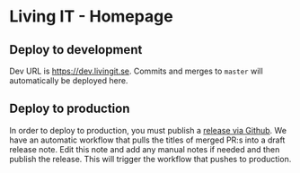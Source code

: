 # Living IT - Homepage

## Deploy to development

Dev URL is https://dev.livingit.se. Commits and merges to `master` will automatically be deployed here.

## Deploy to production

In order to deploy to production, you must publish a [release via Github](https://github.com/LivingIT/livingit.se/releases). We have an automatic workflow that pulls the titles of merged PR:s into a draft release note. Edit this note and add any manual notes if needed and then publish the release. This will trigger the workflow that pushes to production.
